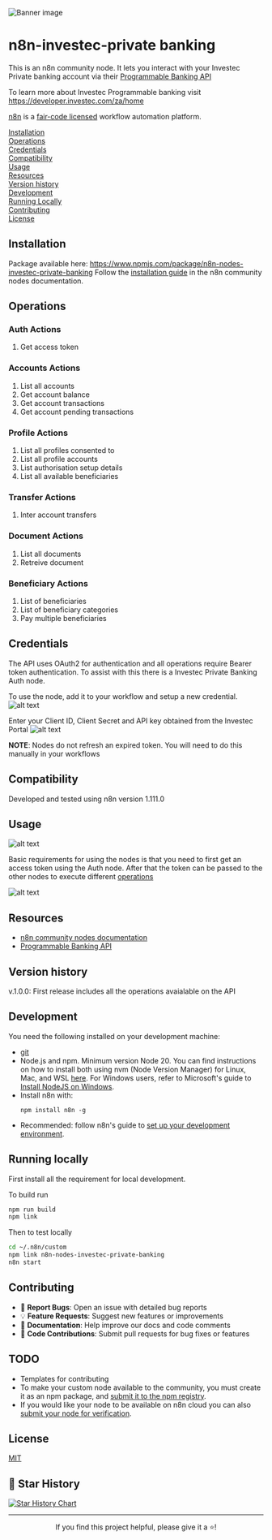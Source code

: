 ![Banner image](https://user-images.githubusercontent.com/10284570/173569848-c624317f-42b1-45a6-ab09-f0ea3c247648.png)

# n8n-investec-private banking

This is an n8n community node. It lets you interact with your Investec Private banking account via their [Programmable Banking API](https://developer.investec.com/za/api-products/documentation/SA_PB_Account_Information)

To learn more about Investec Programmable banking visit https://developer.investec.com/za/home

[n8n](https://n8n.io/) is a [fair-code licensed](https://docs.n8n.io/reference/license/) workflow automation platform.

[Installation](#installation)<br />
[Operations](#operations)<br />
[Credentials](#credentials)<br />
[Compatibility](#compatibility)<br />
[Usage](#usage)<br />
[Resources](#resources)<br />
[Version history](#version-history)<br />
[Development](#development)<br />
[Running Locally](#running-locally)<br />
[Contributing](#contributing)<br />
[License](#license)<br />

## Installation

Package available here: https://www.npmjs.com/package/n8n-nodes-investec-private-banking
Follow the [installation guide](https://docs.n8n.io/integrations/community-nodes/installation/) in the n8n community nodes documentation.

## Operations

### Auth Actions
1. Get access token

### Accounts Actions
1. List all accounts
2. Get account balance
3. Get account transactions
4. Get account pending transactions

### Profile Actions
1. List all profiles consented to
2. List all profile accounts
3. List authorisation setup details
4. List all available beneficiaries

### Transfer Actions
1. Inter account transfers

### Document Actions
1. List all documents
2. Retreive document

### Beneficiary Actions
1. List of beneficiaries
2. List of beneficiary categories
3. Pay multiple beneficiaries

## Credentials

The API uses OAuth2 for authentication and all operations require Bearer token authentication. To assist with this there is a Investec Private Banking Auth node.

To use the node, add it to your workflow and setup a new credential.
![alt text](<docs/auth-node-new-credentails.png>)

Enter your Client ID, Client Secret and API key obtained from the Investec Portal
![alt text](<docs/auth-node-enter-credentials.png>)

**NOTE**: Nodes do not refresh an expired token. You will need to do this manually in your workflows

## Compatibility

Developed and tested using n8n version 1.111.0

## Usage

![alt text](docs/basic-workflow.png)

Basic requirements for using the nodes is that you need to first get an access token using the Auth node. After that the token can be passed to the other nodes to execute different [operations](#operations) 

![alt text](docs/basic-workflow-token.png)

## Resources

* [n8n community nodes documentation](https://docs.n8n.io/integrations/#community-nodes)
* [Programmable Banking API](https://developer.investec.com/za/api-products/documentation/SA_PB_Account_Information)

## Version history

v.1.0.0: First release includes all the operations avaialable on the API

## Development 

You need the following installed on your development machine:

* [git](https://git-scm.com/downloads)
* Node.js and npm. Minimum version Node 20. You can find instructions on how to install both using nvm (Node Version Manager) for Linux, Mac, and WSL [here](https://github.com/nvm-sh/nvm). For Windows users, refer to Microsoft's guide to [Install NodeJS on Windows](https://docs.microsoft.com/en-us/windows/dev-environment/javascript/nodejs-on-windows).
* Install n8n with:
  ```
  npm install n8n -g
  ```
* Recommended: follow n8n's guide to [set up your development environment](https://docs.n8n.io/integrations/creating-nodes/build/node-development-environment/).

## Running locally

First install all the requirement for local development.

To build run
```bash
npm run build
npm link
```

Then to test locally
```bash
cd ~/.n8n/custom
npm link n8n-nodes-investec-private-banking
n8n start
```

## Contributing
- 🐛 **Report Bugs**: Open an issue with detailed bug reports
- 💡 **Feature Requests**: Suggest new features or improvements
- 📝 **Documentation**: Help improve our docs and code comments
- 🔧 **Code Contributions**: Submit pull requests for bug fixes or features

## TODO
- Templates for contributing
- To make your custom node available to the community, you must create it as an npm package, and [submit it to the npm registry](https://docs.npmjs.com/packages-and-modules/contributing-packages-to-the-registry).
- If you would like your node to be available on n8n cloud you can also [submit your node for verification](https://docs.n8n.io/integrations/creating-nodes/deploy/submit-community-nodes/).

## License

[MIT](https://github.com/n8n-io/n8n-nodes-starter/blob/master/LICENSE.md)

## 🌟 Star History

[![Star History Chart](https://api.star-history.com/svg?repos=vchegwidden/n8n-investec-private-banking&type=Date)](https://star-history.com/#yourusername/n8n-investec-private-banking&Date)

---

<div align="center">
  <p>If you find this project helpful, please give it a ⭐️!</p>
</div>
